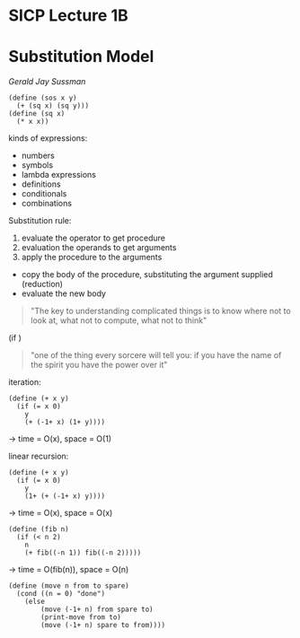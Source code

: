 # SICP Lecture 1B
# Substitution Model

*Gerald Jay Sussman*

    (define (sos x y)
      (+ (sq x) (sq y)))
    (define (sq x)
      (* x x))

kinds of expressions:

* numbers
* symbols
* lambda expressions
* definitions
* conditionals
* combinations

Substitution rule:

1. evaluate the operator to get procedure
2. evaluation the operands to get arguments
3. apply the procedure to the arguments
  * copy the body of the procedure, substituting the argument supplied (reduction)
  * evaluate the new body

> "The key to understanding complicated things is to know where not to look at, what not to compute, what not to think"

(if <predicate> <consequent> <alternative>)

> "one of the thing every sorcere will tell you: if you have the name of the spirit you have the power over it"

iteration:

    (define (+ x y)
      (if (= x 0)
        y
        (+ (-1+ x) (1+ y))))

-> time = O(x), space = O(1)

linear recursion:

    (define (+ x y)
      (if (= x 0)
        y
        (1+ (+ (-1+ x) y))))

-> time = O(x), space = O(x)


    (define (fib n)
      (if (< n 2)
        n
        (+ fib((-n 1)) fib((-n 2)))))

-> time = O(fib(n)), space = O(n)

    (define (move n from to spare)
      (cond ((n = 0) "done")
        (else
            (move (-1+ n) from spare to)
            (print-move from to)
            (move (-1+ n) spare to from))))